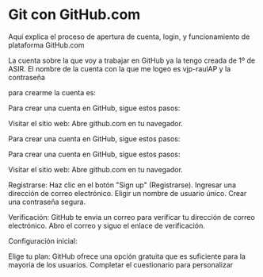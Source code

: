 Git con GitHub.com
====
Aquí explica el proceso de apertura de cuenta, login, y funcionamiento de plataforma GitHub.com 

La cuenta sobre la que voy a trabajar en GitHub ya la tengo creada de 1º de ASIR. El nombre de la cuenta con la que me logeo es  vjp-raulAP  y la contraseña

para crearme la cuenta es: 

Para crear una cuenta en GitHub, sigue estos pasos:

  Visitar el sitio web: Abre github.com en tu navegador.

Para crear una cuenta en GitHub, sigue estos pasos:

Para crear una cuenta en GitHub, sigue estos pasos:

   Visitar el sitio web: Abre github.com en tu navegador.
 

   Registrarse:
   Haz clic en el botón "Sign up" (Registrarse).
   Ingresar una dirección de correo electrónico.
   Eligir un nombre de usuario único.
   Crear una contraseña segura.

   Verificación:
   GitHub te envia un correo para verificar tu dirección de correo electrónico. Abro el correo y siguo el enlace de verificación.  

   Configuración inicial:

   Elige tu plan: GitHub ofrece una opción gratuita que es suficiente para la mayoría de los usuarios.
   Completar el cuestionario  para personalizar
 
